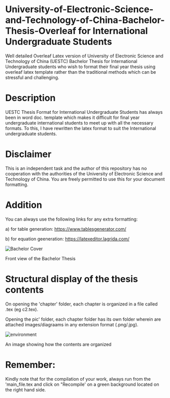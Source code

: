 # University-of-Electronic-Science-and-Technology-of-China-Bachelor-Thesis-Overleaf for International Undergraduate Students
Well detailed Overleaf Latex version of University of Electronic Science and Technology of China (UESTC) Bachelor Thesis for International Undergraduate students who wish to format their final year thesis using overleaf latex template rather than the traditional methods which can be stressful and challenging.

# Description
UESTC Thesis Format for International Undergraduate Students has always been in word doc. template which makes it difficult for final year undergraduate international students to meet up with all the necessary formats. To this, I have rewritten the latex format to suit the International undergraduate students. 

# Disclaimer
This is an independent task and the author of this repository has no cooperation with the authorities of the University of Electronic Science and Technology of China. You are freely permitted to use this for your document formatting.

# Addition
You can always use the following links for any extra formatting:

a) for table generation: https://www.tablesgenerator.com/

b) for equation geeneration: https://latexeditor.lagrida.com/

![Bachelor Cover](https://user-images.githubusercontent.com/61402731/150671042-04cb0708-319e-4c2c-aea8-e2c44678b814.png)

Front view of the Bachelor Thesis

# Structural display of the thesis contents
On opening the 'chapter' folder, each chapter is organized in a file called .tex (eg c2.tex).

Opening the pic' folder, each chapter folder has its own folder  wherein are attached images/diagraams in any extension format (.png/.jpg).

![environment](https://user-images.githubusercontent.com/61402731/150673083-42579b54-8d25-4c48-a351-3063d8382f2f.png)

An image showing how the contents are organized


# Remember:
Kindly note that for the compilation of your work, always run from the 'main_file.tex and click on "Recompile' on a green background located on the right hand side.  
